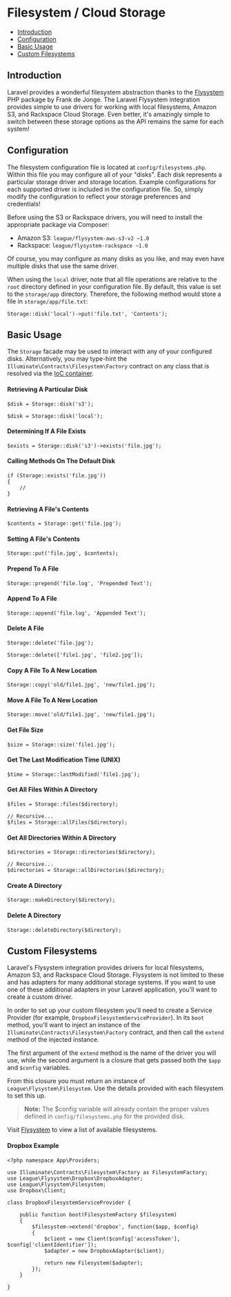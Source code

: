 # Filesystem / Cloud Storage

- [Introduction](#introduction)
- [Configuration](#configuration)
- [Basic Usage](#basic-usage)
- [Custom Filesystems](#custom-filesystems)

<a name="introduction"></a>
## Introduction

Laravel provides a wonderful filesystem abstraction thanks to the [Flysystem](https://github.com/thephpleague/flysystem) PHP package by Frank de Jonge. The Laravel Flysystem integration provides simple to use drivers for working with local filesystems, Amazon S3, and Rackspace Cloud Storage. Even better, it's amazingly simple to switch between these storage options as the API remains the same for each system!

<a name="configuration"></a>
## Configuration

The filesystem configuration file is located at `config/filesystems.php`. Within this file you may configure all of your "disks". Each disk represents a particular storage driver and storage location. Example configurations for each supported driver is included in the configuration file. So, simply modify the configuration to reflect your storage preferences and credentials!

Before using the S3 or Rackspace drivers, you will need to install the appropriate package via Composer:

- Amazon S3: `league/flysystem-aws-s3-v2 ~1.0`
- Rackspace: `league/flysystem-rackspace ~1.0`

Of course, you may configure as many disks as you like, and may even have multiple disks that use the same driver.

When using the `local` driver, note that all file operations are relative to the `root` directory defined in your configuration file. By default, this value is set to the `storage/app` directory. Therefore, the following method would store a file in `storage/app/file.txt`:

    Storage::disk('local')->put('file.txt', 'Contents');

<a name="basic-usage"></a>
## Basic Usage

The `Storage` facade may be used to interact with any of your configured disks. Alternatively, you may type-hint the `Illuminate\Contracts\Filesystem\Factory` contract on any class that is resolved via the [IoC container](/5.0/container).

#### Retrieving A Particular Disk

    $disk = Storage::disk('s3');

    $disk = Storage::disk('local');

#### Determining If A File Exists

    $exists = Storage::disk('s3')->exists('file.jpg');

#### Calling Methods On The Default Disk

    if (Storage::exists('file.jpg'))
    {
        //
    }

#### Retrieving A File's Contents

    $contents = Storage::get('file.jpg');

#### Setting A File's Contents

    Storage::put('file.jpg', $contents);

#### Prepend To A File

    Storage::prepend('file.log', 'Prepended Text');

#### Append To A File

    Storage::append('file.log', 'Appended Text');

#### Delete A File

    Storage::delete('file.jpg');

    Storage::delete(['file1.jpg', 'file2.jpg']);

#### Copy A File To A New Location

    Storage::copy('old/file1.jpg', 'new/file1.jpg');

#### Move A File To A New Location

    Storage::move('old/file1.jpg', 'new/file1.jpg');

#### Get File Size

    $size = Storage::size('file1.jpg');

#### Get The Last Modification Time (UNIX)

    $time = Storage::lastModified('file1.jpg');

#### Get All Files Within A Directory

    $files = Storage::files($directory);

    // Recursive...
    $files = Storage::allFiles($directory);

#### Get All Directories Within A Directory

    $directories = Storage::directories($directory);

    // Recursive...
    $directories = Storage::allDirectories($directory);

#### Create A Directory

    Storage::makeDirectory($directory);

#### Delete A Directory

    Storage::deleteDirectory($directory);

<a name="custom-filesystems"></a>
## Custom Filesystems
Laravel's Flysystem integration provides drivers for local filesystems, Amazon S3, and Rackspace Cloud Storage. Flysystem is not limited to these and has adapters for many additional storage systems. If you want to use one of these additional adapters in your Laravel application, you'll want to create a custom driver.

In order to set up your custom filesystem you'll need to create a Service Provider (for example, `DropboxFilesystemServiceProvider`). In its `boot` method, you'll want to inject an instance of the `Illuminate\Contracts\Filesystem\Factory` contract, and then call the `extend` method of the injected instance.

The first argument of the `extend` method is the name of the driver you will use, while the second argument is a closure that gets passed both the `$app` and `$config` variables.  

From this closure you must return an instance of `League\Flysystem\Filesystem`. Use the details provided with each filesystem to set this up.

> **Note:** The $config variable will already contain the proper values defined in `config/filesystems.php` for the provided disk.

Visit [Flysystem](https://github.com/thephpleague/flysystem#adapters) to view a list of available filesystems.

#### Dropbox Example

    <?php namespace App\Providers;

    use Illuminate\Contracts\Filesystem\Factory as FilesystemFactory;
    use League\Flysystem\Dropbox\DropboxAdapter;
    use League\Flysystem\Filesystem;
    use Dropbox\Client;

    class DropboxFilesystemServiceProvider {
        
        public function boot(FilesystemFactory $filesystem)
        {
            $filesystem->extend('dropbox', function($app, $config) 
            {
                $client = new Client($config['accessToken'], $config['clientIdentifier']);
                $adapter = new DropboxAdapter($client);
                
                return new Filesystem($adapter);
            });
        }

    }